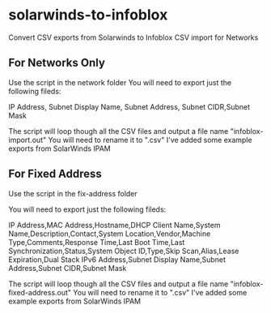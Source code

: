 # solarwinds-to-infoblox
Convert CSV exports from Solarwinds to Infoblox CSV import for Networks

## For Networks Only
Use the script in the network folder
You will need to export just the following fileds:

IP Address, Subnet Display Name, Subnet Address, Subnet CIDR,Subnet Mask

The script will loop though all the CSV files and output a file name "infoblox-import.out"
You will need to rename it to ".csv"
I've added some example exports from SolarWinds IPAM


## For Fixed Address
Use the script in the fix-address folder

You will need to export just the following fileds:

IP Address,MAC Address,Hostname,DHCP Client Name,System Name,Description,Contact,System Location,Vendor,Machine Type,Comments,Response Time,Last Boot Time,Last Synchronization,Status,System Object ID,Type,Skip Scan,Alias,Lease Expiration,Dual Stack IPv6 Address,Subnet Display Name,Subnet Address,Subnet CIDR,Subnet Mask

The script will loop though all the CSV files and output a file name "infoblox-fixed-address.out"
You will need to rename it to ".csv"
I've added some example exports from SolarWinds IPAM
